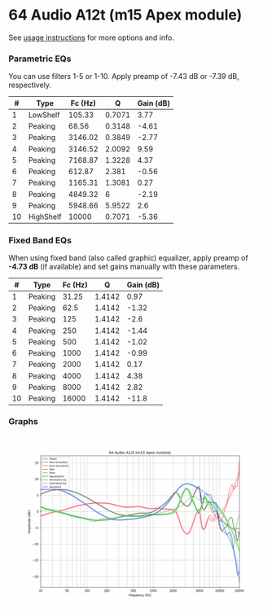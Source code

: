 # 64 Audio A12t (m15 Apex module)
See [usage instructions](https://github.com/jaakkopasanen/AutoEq#usage) for more options and info.

### Parametric EQs
You can use filters 1-5 or 1-10. Apply preamp of -7.43 dB or -7.39 dB, respectively.

|   # | Type      |   Fc (Hz) |      Q |   Gain (dB) |
|-----|-----------|-----------|--------|-------------|
|   1 | LowShelf  |    105.33 | 0.7071 |        3.77 |
|   2 | Peaking   |     68.56 | 0.3148 |       -4.61 |
|   3 | Peaking   |   3146.02 | 0.3849 |       -2.77 |
|   4 | Peaking   |   3146.52 | 2.0092 |        9.59 |
|   5 | Peaking   |   7168.87 | 1.3228 |        4.37 |
|   6 | Peaking   |    612.87 | 2.381  |       -0.56 |
|   7 | Peaking   |   1165.31 | 1.3081 |        0.27 |
|   8 | Peaking   |   4849.32 | 6      |       -2.19 |
|   9 | Peaking   |   5948.66 | 5.9522 |        2.6  |
|  10 | HighShelf |  10000    | 0.7071 |       -5.36 |

### Fixed Band EQs
When using fixed band (also called graphic) equalizer, apply preamp of **-4.73 dB** (if available) and set gains manually with these parameters.

|   # | Type    |   Fc (Hz) |      Q |   Gain (dB) |
|-----|---------|-----------|--------|-------------|
|   1 | Peaking |     31.25 | 1.4142 |        0.97 |
|   2 | Peaking |     62.5  | 1.4142 |       -1.32 |
|   3 | Peaking |    125    | 1.4142 |       -2.6  |
|   4 | Peaking |    250    | 1.4142 |       -1.44 |
|   5 | Peaking |    500    | 1.4142 |       -1.02 |
|   6 | Peaking |   1000    | 1.4142 |       -0.99 |
|   7 | Peaking |   2000    | 1.4142 |        0.17 |
|   8 | Peaking |   4000    | 1.4142 |        4.38 |
|   9 | Peaking |   8000    | 1.4142 |        2.82 |
|  10 | Peaking |  16000    | 1.4142 |      -11.8  |

### Graphs
![](./64%20Audio%20A12t%20(m15%20Apex%20module).png)
